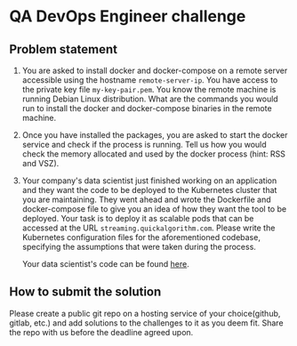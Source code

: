 # QA DevOps Engineer challenge


## Problem statement

1. You are asked to install docker and docker-compose on a remote server
   accessible using the hostname `remote-server-ip`. You have access to the
   private key file `my-key-pair.pem`. You know the remote machine is running
   Debian Linux distribution. What are the commands you would run to install the
   docker and docker-compose binaries in the remote machine.
   
2. Once you have installed the packages, you are asked to start the docker
   service and check if the process is running. Tell us how you would check the
   memory allocated and used by the docker process (hint: RSS and VSZ).

3. Your company's data scientist just finished working on an application and
   they want the code to be deployed to the Kubernetes cluster that you are
   maintaining. They went ahead and wrote the Dockerfile and docker-compose file
   to give you an idea of how they want the tool to be deployed. Your task is
   to deploy it as scalable pods that can be accessed at the URL
   `streaming.quickalgorithm.com`. Please write the Kubernetes configuration
   files for the aforementioned codebase, specifying the assumptions that were
   taken during the process.
   
   Your data scientist's code can be found [here](https://github.com/dmontag23/qa-streaming-pipeline-challenge).
 
   

## How to submit the solution

Please create a public git repo on a hosting service of your choice(github,
gitlab, etc.) and add solutions to the challenges to it as you deem fit. Share
the repo with us before the deadline agreed upon.
